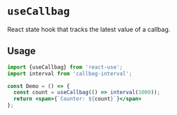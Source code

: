 # `useCallbag`

React state hook that tracks the latest value of a callbag.


## Usage

```jsx
import {useCallbag} from 'react-use';
import interval from 'callbag-interval';

const Demo = () => {
  const count = useCallbag(() => interval(1000));
  return <span>{`Counter: ${count}`}</span>
};
```
